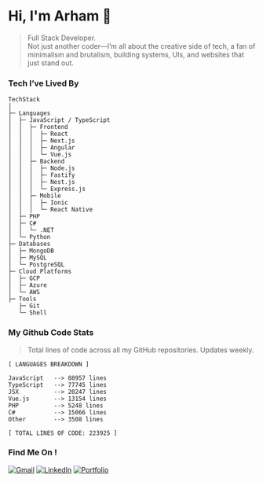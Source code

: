 # Hi, I'm Arham 👋

> Full Stack Developer.  
> Not just another coder—I’m all about the creative side of tech, a fan of minimalism and brutalism, building systems, UIs, and websites that just stand out.

### Tech I’ve Lived By

```
TechStack
│
├─ Languages
│  ├─ JavaScript / TypeScript
│  │  ├─ Frontend
│  │  │  ├─ React
│  │  │  ├─ Next.js
│  │  │  ├─ Angular
│  │  │  └─ Vue.js
│  │  ├─ Backend
│  │  │  ├─ Node.js
│  │  │  ├─ Fastify
│  │  │  ├─ Nest.js
│  │  │  └─ Express.js
│  │  ├─ Mobile
│  │  │  ├─ Ionic
│  │  │  └─ React Native
│  ├─ PHP
│  ├─ C#
│  │  └─ .NET
│  └─ Python
├─ Databases
│  ├─ MongoDB
│  ├─ MySQL
│  └─ PostgreSQL
├─ Cloud Platforms
│  ├─ GCP
│  ├─ Azure
│  └─ AWS
├─ Tools
   ├─ Git
   └─ Shell
```

### My Github Code Stats
> Total lines of code across all my GitHub repositories. Updates weekly.

<!-- LANGUAGES BREAKDOWN START -->
```
[ LANGUAGES BREAKDOWN ]

JavaScript   --> 88957 lines
TypeScript   --> 77745 lines
JSX          --> 20247 lines
Vue.js       --> 13154 lines
PHP          --> 5248 lines
C#           --> 15066 lines
Other        --> 3508 lines

[ TOTAL LINES OF CODE: 223925 ]
```
<!-- LANGUAGES BREAKDOWN END -->


### Find Me On !

[![Gmail](https://img.shields.io/badge/Gmail-D14836?style=for-the-badge&logo=gmail&logoColor=white)](mailto:md.arhamkhan09@gmail.com)
[![LinkedIn](https://img.shields.io/badge/LinkedIn-%230077B5.svg?&style=for-the-badge&logo=linkedin&logoColor=white)](https://www.linkedin.com/in/mohammed-arham-khan/)
[![Portfolio](https://img.shields.io/badge/Portfolio-%23000000.svg?&style=for-the-badge&logo=google-chrome&logoColor=white)](https://arham.cc/)

